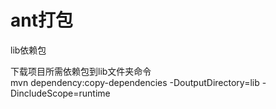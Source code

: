 # ant打包  

lib依赖包


下载项目所需依赖包到lib文件夹命令  
mvn dependency:copy-dependencies -DoutputDirectory=lib  -DincludeScope=runtime